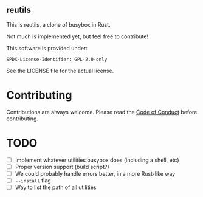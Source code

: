 reutils
-------
This is reutils, a clone of busybox in Rust.

Not much is implemented yet, but feel free to contribute!

This software is provided under:

    SPDX-License-Identifier: GPL-2.0-only

See the LICENSE file for the actual license.

Contributing
============
Contributions are always welcome. Please read the [Code of Conduct](/CODE_OF_CONDUCT.md) before contributing.

TODO
====
- [ ] Implement whatever utilities busybox does (including a shell, etc)
- [ ] Proper version support (build script?)
- [ ] We could probably handle errors better, in a more Rust-like way
- [ ] `--install` flag
- [ ] Way to list the path of all utilities
